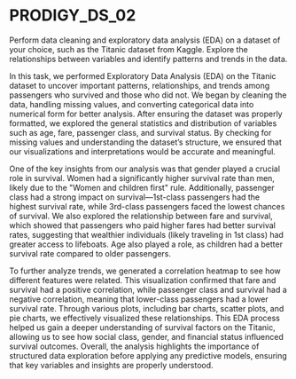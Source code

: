 # PRODIGY_DS_02
Perform data cleaning and exploratory data analysis (EDA) on a dataset of your choice, such as the Titanic dataset from Kaggle. Explore the relationships between variables and identify patterns and trends in the data.


In this task, we performed Exploratory Data Analysis (EDA) on the Titanic dataset to uncover important patterns, relationships, and trends among passengers who survived and those who did not. We began by cleaning the data, handling missing values, and converting categorical data into numerical form for better analysis. After ensuring the dataset was properly formatted, we explored the general statistics and distribution of variables such as age, fare, passenger class, and survival status. By checking for missing values and understanding the dataset’s structure, we ensured that our visualizations and interpretations would be accurate and meaningful.

One of the key insights from our analysis was that gender played a crucial role in survival. Women had a significantly higher survival rate than men, likely due to the "Women and children first" rule. Additionally, passenger class had a strong impact on survival—1st-class passengers had the highest survival rate, while 3rd-class passengers faced the lowest chances of survival. We also explored the relationship between fare and survival, which showed that passengers who paid higher fares had better survival rates, suggesting that wealthier individuals (likely traveling in 1st class) had greater access to lifeboats. Age also played a role, as children had a better survival rate compared to older passengers.

To further analyze trends, we generated a correlation heatmap to see how different features were related. This visualization confirmed that fare and survival had a positive correlation, while passenger class and survival had a negative correlation, meaning that lower-class passengers had a lower survival rate. Through various plots, including bar charts, scatter plots, and pie charts, we effectively visualized these relationships. This EDA process helped us gain a deeper understanding of survival factors on the Titanic, allowing us to see how social class, gender, and financial status influenced survival outcomes. Overall, the analysis highlights the importance of structured data exploration before applying any predictive models, ensuring that key variables and insights are properly understood. 
